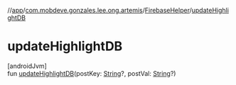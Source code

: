 //[app](../../../index.md)/[com.mobdeve.gonzales.lee.ong.artemis](../index.md)/[FirebaseHelper](index.md)/[updateHighlightDB](update-highlight-d-b.md)

# updateHighlightDB

[androidJvm]\
fun [updateHighlightDB](update-highlight-d-b.md)(postKey: [String](https://kotlinlang.org/api/latest/jvm/stdlib/kotlin/-string/index.html)?, postVal: [String](https://kotlinlang.org/api/latest/jvm/stdlib/kotlin/-string/index.html)?)
